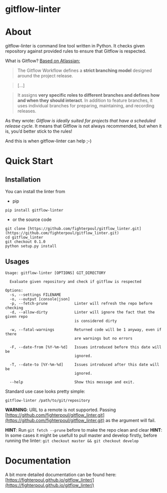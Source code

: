 # gitflow-linter

# About

gitflow-linter is command line tool written in Python. It checks given repository against provided rules to ensure that Gitflow is respected.

What is Gitflow? [Based on Atlassian:](https://www.atlassian.com/git/tutorials/comparing-workflows/gitflow-workflow)

> The Gitflow Workflow defines a **strict branching model** designed around the project release.

> […]

> It assigns **very specific roles to different branches and defines how and when they should interact**. In addition to feature branches, it uses individual branches for preparing, maintaining, and recording releases.

As they wrote: *Gitflow is ideally suited for projects that have a scheduled release cycle*. It means that Gitflow is not always recommended, but when it is, you’d better stick to the rules!

And this is when gitflow-linter can help ;-)

# Quick Start

## Installation

You can install the linter from


* pip

```
pip install gitflow-linter
```


* or the source code

```
git clone [https://github.com/fighterpoul/gitflow_linter.git](https://github.com/fighterpoul/gitflow_linter.git)
cd gitflow_linter
git checkout 0.1.0
python setup.py install
```

## Usages

```
Usage: gitflow-linter [OPTIONS] GIT_DIRECTORY

  Evaluate given repository and check if gitflow is respected

Options:
  -s, --settings FILENAME
  -o, --output [console|json]
  -p, --fetch-prune            Linter will refresh the repo before checking
  -d, --allow-dirty            Linter will ignore the fact that the given repo
                               is considered dirty

  -w, --fatal-warnings         Returned code will be 1 anyway, even if there
                               are warnings but no errors

  -F, --date-from [%Y-%m-%d]   Issues introduced before this date will be
                               ignored.

  -T, --date-to [%Y-%m-%d]     Issues introduced after this date will be
                               ignored.

  --help                       Show this message and exit.
```

Standard use case looks pretty simple:

```
gitflow-linter /path/to/git/repository
```

**WARNING**: URL to a remote is not supported. Passing [https://github.com/fighterpoul/gitflow_linter.git](https://github.com/fighterpoul/gitflow_linter.git) as the argument will fail.

**HINT**: Run `git fetch --prune` before to make the repo clean and clear
**HINT**: In some cases it might be usefull to pull master and develop firstly, before running the linter: `git checkout master && git checkout develop`

# Documentation

A bit more detailed documentation can be found here: [https://fighterpoul.github.io/gitflow_linter/](https://fighterpoul.github.io/gitflow_linter/)
